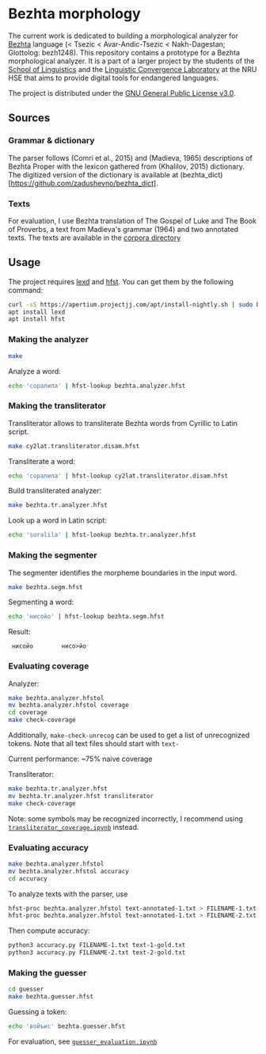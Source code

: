 # Bezhta morphology
The current work is dedicated to building a morphological analyzer for [Bezhta](https://en.wikipedia.org/wiki/Bezhta_language) language (< Tsezic < Avar-Andic-Tsezic < Nakh-Dagestan; Glottolog: bezh1248). This repository contains a prototype for a Bezhta morphological analyzer. It is a part of a larger project by the students of the [School of Linguistics](https://ling.hse.ru/en/) and the [Linguistic Convergence Laboratory](https://ilcl.hse.ru/en/) at the NRU HSE that aims to provide digital tools for endangered languages. 

The project is distributed under the [GNU General Public License v3.0](https://github.com/LingConLab/bezhta-morph/blob/main/LICENSE.txt). 

## Sources
### Grammar & dictionary
The parser follows (Comri et al., 2015) and (Madieva, 1965) descriptions of Bezhta Proper with the lexicon gathered from (Khalilov, 2015) dictionary. The digitized version of the dictionary is available at (bezhta_dict)[https://github.com/zadushevno/bezhta_dict].
### Texts
For evaluation, I use Bezhta translation of The Gospel of Luke and The Book of Proverbs, a text from Madieva's grammar (1964) and two annotated texts. 
The texts are available in the [corpora directory](https://github.com/LingConLab/bezhta-morph/tree/main/coverage/corpus)

## Usage
The project requires [lexd](https://github.com/apertium/lexd) and [hfst](https://github.com/hfst/hfst). You can get them by the following command: 
```bash
curl -sS https://apertium.projectjj.com/apt/install-nightly.sh | sudo bash
apt install lexd
apt install hfst
```
### Making the analyzer
```bash
make
```
Analyze a word:
```bash
echo 'соралила' | hfst-lookup bezhta.analyzer.hfst
```

### Making the transliterator
Transliterator allows to transliterate Bezhta words from Cyrillic to Latin script. 
```bash
make cy2lat.transliterator.disam.hfst
```
Transliterate a word: 
```bash
echo 'соралила' | hfst-lookup cy2lat.transliterator.disam.hfst
```

Build transliterated analyzer: 
```bash
make bezhta.tr.analyzer.hfst
```

Look up a word in Latin script: 
```bash
echo 'soralila' | hfst-lookup bezhta.tr.analyzer.hfst
```

### Making the segmenter
The segmenter identifies the morpheme boundaries in the input word. 
```bash
make bezhta.segm.hfst
```
Segmenting a word:
```bash
echo 'нисойо' | hfst-lookup bezhta.segm.hfst
```
Result: 
```
 нисойо        нисо>йо
```
### Evaluating coverage
Analyzer:
```bash
make bezhta.analyzer.hfstol
mv bezhta.analyzer.hfstol coverage
cd coverage
make check-coverage
```
Additionally, `make-check-unrecog` can be used to get a list of unrecognized tokens. Note that all text files should start with `text-`

Current performance: ~75% naive coverage

Transliterator:
```bash
make bezhta.tr.analyzer.hfst
mv bezhta.tr.analyzer.hfst transliterator
make check-coverage
```
Note: some symbols may be recognized incorrectly, I recommend using [`transliterator_coverage.ipynb`](https://github.com/LingConLab/bezhta-morph/blob/main/transliterator/transliterator_coverage.ipynb) instead. 
### Evaluating accuracy
```bash
make bezhta.analyzer.hfstol
mv bezhta.analyzer.hfstol accuracy
cd accuracy
```

To analyze texts with the parser, use 
```bash
hfst-proc bezhta.analyzer.hfstol text-annotated-1.txt > FILENAME-1.txt
hfst-proc bezhta.analyzer.hfstol text-annotated-1.txt > FILENAME-2.txt
```

Then compute accuracy:
```bash
python3 accuracy.py FILENAME-1.txt text-1-gold.txt
python3 accuracy.py FILENAME-2.txt text-2-gold.txt
```

### Making the guesser
```bash
cd guesser
make bezhta.guesser.hfst
```
Guessing a token:
```bash
echo 'войъис' bezhta.guesser.hfst
```
For evaluation, see [`guesser_evaluation.ipynb`](https://github.com/LingConLab/bezhta-morph/blob/main/guesser/guesser_evaluation.ipynb)
